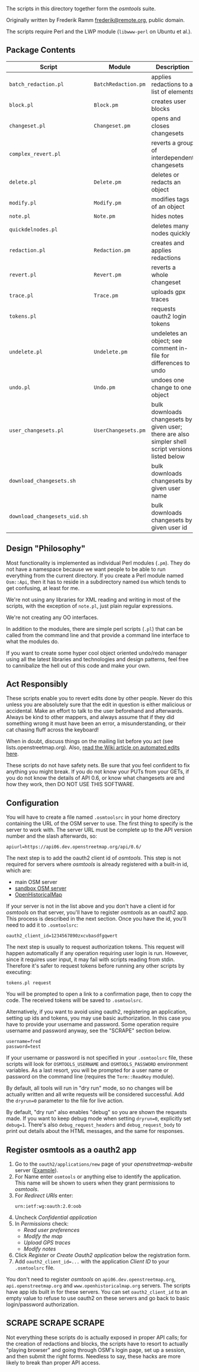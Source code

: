The scripts in this directory together form the *osmtools* suite.

Originally written by Frederik Ramm <frederik@remote.org>, public domain.

The scripts require Perl and the LWP module (`libwww-perl` on Ubuntu et al.).

Package Contents
----------------

| Script  | Module  | Description  |
|---|---|---|
| `batch_redaction.pl`  | `BatchRedaction.pm`  | applies redactions to a list of elements  |
| `block.pl` | `Block.pm`  | creates user blocks  |
| `changeset.pl`  | `Changeset.pm`  | opens and closes changesets  |
| `complex_revert.pl`  |   | reverts a group of interdependent changesets  |
| `delete.pl`  | `Delete.pm`  | deletes or redacts an object  |
| `modify.pl`  | `Modify.pm`  | modifies tags of an object  |
| `note.pl`  | `Note.pm`  | hides notes  |
| `quickdelnodes.pl`  |   | deletes many nodes quickly  |
| `redaction.pl`  | `Redaction.pm`  | creates and applies redactions  |
| `revert.pl`  | `Revert.pm`  | reverts a whole changeset  |
| `trace.pl`  | `Trace.pm`  | uploads gpx traces  |
| `tokens.pl`  |   | requests oauth2 login tokens  |
| `undelete.pl`  | `Undelete.pm`  | undeletes an object; see comment in-file for differences to undo  |
| `undo.pl`  | `Undo.pm`  | undoes one change to one object  |
| `user_changesets.pl`  | `UserChangesets.pm`  | bulk downloads changesets by given user; there are also simpler shell script versions listed below  |
| `download_changesets.sh`  |   | bulk downloads changesets by given user name  |
| `download_changesets_uid.sh`  |   | bulk downloads changesets by given user id  |

Design "Philosophy"
-------------------

Most functionality is implemented as individual Perl modules (`.pm`). They do not have a namespace because we want people to be able to run everything from the current directory. If you create a Perl module named `Osm::Api`, then it has to reside in a subdirectory named `Osm` which tends to get confusing, at least for me.

We're not using any libraries for XML reading and writing in most of the scripts, with the exception of `note.pl`, just plain regular expressions.

We're not creating any OO interfaces.

In addition to the modules, there are simple perl scripts (`.pl`) that can be called from the command line and that provide a command line interface to what the modules do.

If you want to create some hyper cool object oriented undo/redo manager using all the latest libraries and technologies and design patterns, feel free to cannibalize the hell out of this code and make your own.

Act Responsibly
---------------

These scripts enable you to revert edits done by other people. Never do this unless you are absolutely sure that the edit in question is either malicious or accidental. Make an effort to talk to the user beforehand and afterwards. Always be kind to other mappers, and always assume that if they did something wrong it must have been an error, a misunderstanding, or their cat chasing fluff across the keyboard!

When in doubt, discuss things on the mailing list before you act (see lists.openstreetmap.org). Also, [read the Wiki article on automated edits here](https://wiki.openstreetmap.org/wiki/Automated_Edits).

These scripts do not have safety nets. Be sure that you feel confident to fix anything you might break. If you do not know your PUTs from your GETs, if you do not know the details of API 0.6, or know what changesets are and how they work, then DO NOT USE THIS SOFTWARE.

Configuration
-------------

You will have to create a file named `.osmtoolsrc` in your home directory containing the URL of the OSM server to use. The first thing to specify is the server to work with. The server URL must be complete up to the API version number and the slash afterwards, so:

    apiurl=https://api06.dev.openstreetmap.org/api/0.6/

The next step is to add the oauth2 client id of *osmtools*. This step is not required for servers where *osmtools* is already registered with a built-in id, which are:

- main OSM server
- [sandbox OSM server](https://wiki.openstreetmap.org/wiki/Sandbox_for_editing#Experiment_with_the_API_(advanced))
- [OpenHistoricalMap](https://wiki.openstreetmap.org/wiki/Open_Historical_Map)

If your server is not in the list above and you don't have a client id for *osmtools* on that server, you'll have to register *osmtools* as an oauth2 app. This process is described in the next section. Once you have the id, you'll need to add it to `.osmtoolsrc`:

    oauth2_client_id=1234567890zxcvbasdfgqwert

The next step is usually to request authorization tokens. This request will happen automatically if any operation requiring user login is run. However, since it requires user input, it may fail with scripts reading from stdin. Therefore it's safer to request tokens before running any other scripts by executing:

    tokens.pl request

You will be prompted to open a link to a confirmation page, then to copy the code. The received tokens will be saved to `.osmtoolsrc`.

Alternatively, if you want to avoid using oauth2, registering an application, setting up ids and tokens, you may use basic authorization. In this case you have to provide your username and password. Some operation require username and password anyway, see the "SCRAPE" section below.

    username=fred
    password=test

If your username or password is not specified in your `.osmtoolsrc` file, these scripts will look for `OSMTOOLS_USERNAME` and `OSMTOOLS_PASSWORD` environment variables. As a last resort, you will be prompted for a user name or password on the command line (requires the `Term::ReadKey` module).

By default, all tools will run in "dry run" mode, so no changes will be actually written and all write requests will be considered successful. Add the `dryrun=0` parameter to the file for live action.

By default, "dry run" also enables "debug" so you are shown the requests made. If you want to keep debug mode when setting `dryrun=0`, explicitly set `debug=1`. There's also `debug_request_headers` and `debug_request_body` to print out details about the HTML messages, and the same for responses.

Register osmtools as a oauth2 app
---------------------------------

1. Go to the `oauth2/applications/new` page of your *openstreetmap-website* server ([Example](https://api06.dev.openstreetmap.org/oauth2/applications/new)).
2. For Name enter `osmtools` or anything else to identify the application. This name will be shown to users when they grant permissions to *osmtools*.
3. For *Redirect URIs* enter:
    ```
    urn:ietf:wg:oauth:2.0:oob
    ```
4. Uncheck *Confidential application*
5. In *Permissions* check:
    - *Read user preferences*
    - *Modify the map*
    - *Upload GPS traces*
    - *Modify notes*
6. Click *Register* or *Create Oauth2 application* below the registration form.
7. Add `oauth2_client_id=...` with the application *Client ID* to your `.osmtoolsrc` file.

You don't need to register *osmtools* on `api06.dev.openstreetmap.org`, `api.openstreetmap.org` and `www.openhistoricalmap.org` servers. The scripts have app ids built in for these servers. You can set `oauth2_client_id` to an empty value to refuse to use oauth2 on these servers and go back to basic login/password authorization.

SCRAPE SCRAPE SCRAPE
--------------------

Not everything these scripts do is actually exposed in proper API calls; for the creation of redactions and blocks, the scripts have to resort to actually "playing browser" and going through OSM's login page, set up a session, and then submit the right forms. Needless to say, these hacks are more likely to break than proper API access.
